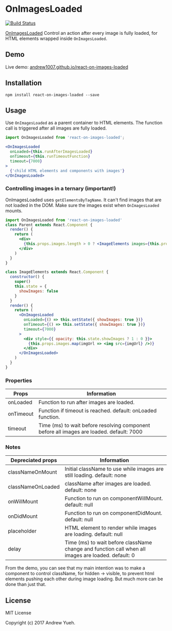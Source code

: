 # OnImagesLoaded

[![Build Status](https://travis-ci.org/andrew1007/react-on-images-loaded.svg?branch=master)](https://travis-ci.org/andrew1007/react-on-images-loaded)

[OnImagesLoaded](https://github.com/andrew1007/react-on-images-loaded) Control an action after every image is fully loaded, for HTML elements wrapped inside <code>OnImagesLoaded</code>.

## Demo

Live demo: [andrew1007.github.io/react-on-images-loaded](http://andrew1007.github.io/react-on-images-loaded/)

## Installation

```
npm install react-on-images-loaded --save
```

## Usage

Use `OnImagesLoaded` as a parent container to HTML elements. The function call is triggered after all images are fully loaded.

```jsx
import OnImagesLoaded from 'react-on-images-loaded';

<OnImagesLoaded
  onLoaded={this.runAfterImagesLoaded}
  onTimeout={this.runTimeoutFunction}
  timeout={7000}
>
  {'child HTML elements and components with images'}
</OnImagesLoaded>
```

### Controlling images in a ternary (important!)
OnImagesLoaded uses `getElementsByTagName`. It can't find images that are not loaded in the DOM. Make sure the images exist when `OnImagesLoaded` mounts.

```jsx
import OnImagesLoaded from 'react-on-images-loaded'
class Parent extends React.Component {
  render() {
    return (
      <div>
        {this.props.images.length > 0 ? <ImageElements images={this.props.images} /> : <LoadingState />}
      </div>
    )
  }
}

class ImageElements extends React.Component {
  constructor() {
    super()
    this.state = {
      showImages: false
    }
  }
  render() {
    return (
      <OnImagesLoaded
        onLoaded={() => this.setState({ showImages: true })}
        onTimeout={() => this.setState({ showImages: true })}
        timeout={7000}
      >
        <div style={{ opacity: this.state.showImages ? 1 : 0 }}>
          {this.props.images.map(imgUrl => <img src={imgUrl} />)}
        </div>
      </OnImagesLoaded>
    )
  }
}
```

### Properties
| Props | Information|
|---|---|
| onLoaded | Function to run after images are loaded. |
| onTimeout | Function if timeout is reached. default: onLoaded function. |
| timeout | Time (ms) to wait before resolving component before all images are loaded. default: 7000 |


### Notes

| Depreciated props | Information|
|---|---|
| classNameOnMount | Initial className to use while images are still loading. default: none|
| classNameOnLoaded | className after images are loaded. default: none |
| onWillMount | Function to run on componentWillMount. default: null |
| onDidMount | Function to run on componentDidMount. default: null |
| placeholder | HTML element to render while images are loading. default: null |
| delay | Time (ms) to wait before className change and function call when all images are loaded. default: 0 |

From the demo, you can see that my main intention was to make a component to control className, for hidden -> visible, to prevent html elements pushing each other during image loading. But much more can be done than just that.

## License

MIT License

Copyright (c) 2017 Andrew Yueh.
